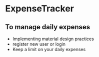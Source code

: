 # ExpenseTracker
## To manage daily expenses

* Implementing material design practices
* register new user or login
* Keep a limit on your daily expenses
